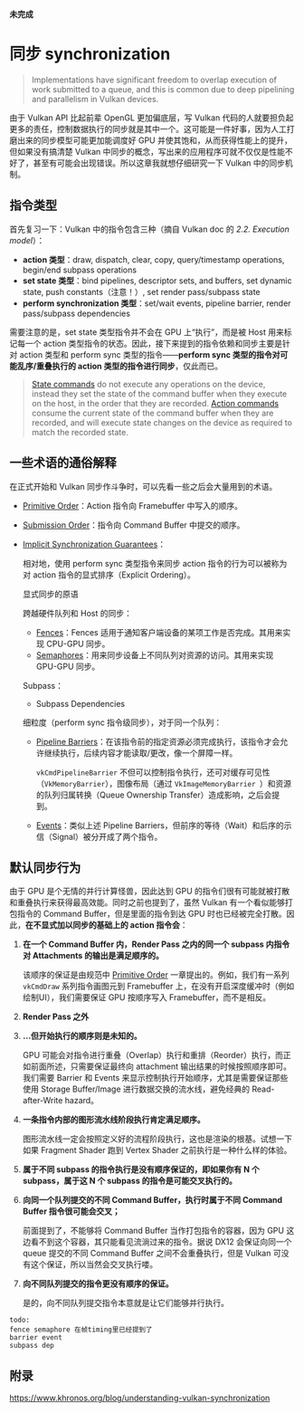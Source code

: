 **未完成**

# 同步 synchronization

> Implementations have significant freedom to overlap execution of work submitted to a queue, and this is common due to deep pipelining and parallelism in Vulkan devices.

由于 Vulkan API 比起前辈 OpenGL 更加偏底层，写 Vulkan 代码的人就要担负起更多的责任，控制数据执行的同步就是其中一个。这可能是一件好事，因为人工打磨出来的同步模型可能更加能调度好 GPU 并使其饱和，从而获得性能上的提升，但如果没有搞清楚 Vulkan 中同步的概念，写出来的应用程序可就不仅仅是性能不好了，甚至有可能会出现错误。所以这章我就想仔细研究一下 Vulkan 中的同步机制。



## 指令类型

首先复习一下：Vulkan 中的指令包含三种（摘自 Vulkan doc 的 *2.2. Execution model*）：

* **action 类型**：draw, dispatch, clear, copy, query/timestamp operations, begin/end subpass operations
* **set state 类型**：bind pipelines, descriptor sets, and buffers, set dynamic state, push constants（注意！）, set render pass/subpass state
* **perform synchronization 类型**：set/wait events, pipeline barrier, render pass/subpass dependencies

需要注意的是，set state 类型指令并不会在 GPU 上“执行”，而是被 Host 用来标记每一个 action 类型指令的状态。因此，接下来提到的指令依赖和同步主要是针对 action 类型和 perform sync 类型的指令——**perform sync 类型的指令对可能乱序/重叠执行的 action 类型的指令进行同步**，仅此而已。

> [State commands](https://www.khronos.org/registry/vulkan/specs/1.1/html/vkspec.html#fundamentals-queueoperation-command-types) do not execute any operations on the device, instead they set the state of the command buffer when they execute on the host, in the order that they are recorded. [Action commands](https://www.khronos.org/registry/vulkan/specs/1.1/html/vkspec.html#fundamentals-queueoperation-command-types) consume the current state of the command buffer when they are recorded, and will execute state changes on the device as required to match the recorded state.



## 一些术语的通俗解释

在正式开始和 Vulkan 同步作斗争时，可以先看一些之后会大量用到的术语。

* [Primitive Order](https://www.khronos.org/registry/vulkan/specs/1.2-extensions/html/vkspec.html#drawing-primitive-order)：Action 指令向 Framebuffer 中写入的顺序。

* [Submission Order](https://www.khronos.org/registry/vulkan/specs/1.2-extensions/html/vkspec.html#synchronization-submission-order)：指令向 Command Buffer 中提交的顺序。

* [Implicit Synchronization Guarantees](https://www.khronos.org/registry/vulkan/specs/1.2-extensions/html/vkspec.html#synchronization-implicit)：

  相对地，使用 perform sync 类型指令来同步 action 指令的行为可以被称为对 action 指令的显式排序（Explicit Ordering）。

  显式同步的原语

  跨越硬件队列和 Host 的同步：

  * [Fences](https://www.khronos.org/registry/vulkan/specs/1.2-extensions/html/vkspec.html#synchronization-fences)：Fences 适用于通知客户端设备的某项工作是否完成。其用来实现 CPU-GPU 同步。
  * [Semaphores](https://www.khronos.org/registry/vulkan/specs/1.2-extensions/html/vkspec.html#synchronization-semaphores)：用来同步设备上不同队列对资源的访问。其用来实现 GPU-GPU 同步。

  Subpass：

  * Subpass Dependencies

    

  细粒度（perform sync 指令级同步），对于同一个队列：

  * [Pipeline Barriers](https://www.khronos.org/registry/vulkan/specs/1.2-extensions/html/vkspec.html#synchronization-pipeline-barriers)：在该指令前的指定资源必须完成执行，该指令才会允许继续执行，后续内容才能读取/更改，像一个屏障一样。

    `vkCmdPipelineBarrier` 不但可以控制指令执行，还可对缓存可见性（`VkMemoryBarrier`），图像布局（通过 `VkImageMemoryBarrier `）和资源的队列归属转换（Queue Ownership Transfer）造成影响，之后会提到。

  * [Events](https://www.khronos.org/registry/vulkan/specs/1.2-extensions/html/vkspec.html#synchronization-events)：类似上述 Pipeline Barriers，但前序的等待（Wait）和后序的示信（Signal）被分开成了两个指令。



## 默认同步行为

由于 GPU 是个无情的并行计算怪兽，因此达到 GPU 的指令们很有可能就被打散和重叠执行来获得最高效能。同时之前也提到了，虽然 Vulkan 有一个看似能够打包指令的 Command Buffer，但是里面的指令到达 GPU 时也已经被完全打散。因此，**在不显式加以同步的基础上的 action 指令会**：

1. **在一个 Command Buffer 内，Render Pass 之内的同一个 subpass 内指令对 Attachments 的输出是满足顺序的。**

   该顺序的保证是由规范中 [Primitive Order](https://www.khronos.org/registry/vulkan/specs/1.2-extensions/html/vkspec.html#drawing-primitive-order) 一章提出的。例如，我们有一系列 `vkCmdDraw` 系列指令画图元到 Framebuffer 上，在没有开启深度缓冲时（例如绘制UI），我们需要保证 GPU 按顺序写入 Framebuffer，而不是相反。

2. **Render Pass 之外**

   

3. **...但开始执行的顺序则是未知的。**

   GPU 可能会对指令进行重叠（Overlap）执行和重排（Reorder）执行，而正如前面所述，只需要保证最终向 attachment 输出结果的时候按照顺序即可。 我们需要 Barrier 和 Events 来显示控制执行开始顺序，尤其是需要保证那些使用 Storage Buffer/Image 进行数据交换的流水线，避免经典的 Read-after-Write hazard。

3. **一条指令内部的图形流水线阶段执行肯定满足顺序。**

   图形流水线一定会按照定义好的流程阶段执行，这也是渲染的根基。试想一下如果 Fragment Shader 跑到 Vertex Shader 之前执行是一种什么样的体验。

4. **属于不同 subpass 的指令执行是没有顺序保证的，即如果你有 N 个 subpass，属于这 N 个 subpass 的指令是可能交叉执行的。**

5. **向同一个队列提交的不同 Command Buffer，执行时属于不同 Command Buffer 指令很可能会交叉；**

   前面提到了，不能够将 Command Buffer 当作打包指令的容器，因为 GPU 这边看不到这个容器，其只能看见流淌过来的指令。据说 DX12 会保证向同一个 queue 提交的不同 Command Buffer 之间不会重叠执行，但是 Vulkan 可没有这个保证，所以当然会交叉执行喽。

7. **向不同队列提交的指令更没有顺序的保证。**

   是的，向不同队列提交指令本意就是让它们能够并行执行。

```
todo:
fence semaphore 在帧timing里已经提到了
barrier event
subpass dep
```





## 附录

https://www.khronos.org/blog/understanding-vulkan-synchronization
